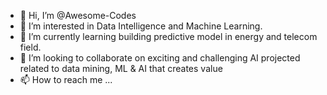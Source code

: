 - 👋 Hi, I’m @Awesome-Codes
- 👀 I’m interested in Data Intelligence and Machine Learning.
- 🌱 I’m currently learning building predictive model in energy and telecom field.
- 💞️ I’m looking to collaborate on exciting and challenging AI projected related to data mining, ML & AI that creates value
- 📫 How to reach me ...

<!---
Awesome-Codes/Awesome-Codes is a ✨ special ✨ repository because its `README.md` (this file) appears on your GitHub profile.
You can click the Preview link to take a look at your changes.
--->
